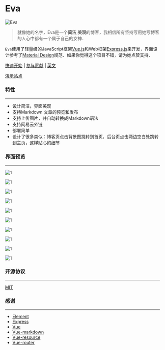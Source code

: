 # Eva

![Eva](/screenshots/eva.jpg)

> 就像她的名字，Eva是一个**简洁**,**美观**的博客，我相信所有坚持写用她写博客的人心中都有一个属于自己的女神．

`Eva`使用了轻量级的JavaScript框架[Vue.js](https://vuejs.org/)和Web框架[Express.js](https://expressjs.com/)来开发，界面设计参考了[Material Design](https://github.com/1sters/material_design_zh)规范．如果你觉得这个项目不错，请为她点赞支持．

[快速开始](quickstart_zh.md) | [参与贡献](contribution.md) | [英文](README.md) 

[演示站点](http://linshuirong.cn)

### 特性

------

- 设计简洁，界面美观
- 支持Markdown 文章的预览和发布
- 支持上传图片，并自动转换成Markdown语法
- 支持网易云外链
- 部署简单
- 设计了很多类似：博客页点击背景图跳转到首页，后台页点击两边空白处跳转到主页，这样贴心的细节

### 界面预览

------

![1](/screenshots/1.png)

![1](/screenshots/2.png)

![1](/screenshots/3.png)

![1](/screenshots/12.png)

![1](/screenshots/4.png)

![1](/screenshots/5.png)

![1](/screenshots/6.png)

![1](/screenshots/7.png)

![1](/screenshots/8.png)

![1](/screenshots/9.png)



### 开源协议

------

[MIT](LICENSE)

### 感谢

---

+ [Element](https://github.com/ElemeFE/element)
+ [Express](https://github.com/expressjs/express)
+ [Vue](https://github.com/vuejs/vue)
+ [Vue-markdown](https://github.com/miaolz123/vue-markdown)
+ [Vue-resource](https://github.com/pagekit/vue-resource)
+ [Vue-router](https://github.com/vuejs/vue-router)